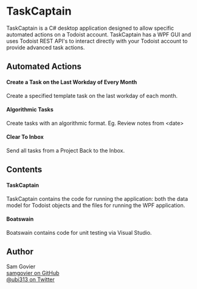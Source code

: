 # TaskCaptain

TaskCaptain is a C# desktop application designed to allow specific automated actions on a Todoist account. TaskCaptain has a WPF GUI and uses Todoist REST API's to interact directly with your Todoist account to provide advanced task actions.

## Automated Actions

#### Create a Task on the Last Workday of Every Month
Create a specified template task on the last workday of each month.

#### Algorithmic Tasks
Create tasks with an algorithmic format. Eg. Review notes from \<date\>

#### Clear To Inbox
Send all tasks from a Project Back to the Inbox.

## Contents

#### TaskCaptain
TaskCaptain contains the code for running the application: both the data model for Todoist objects and the files for running the WPF application.

#### Boatswain
Boatswain contains code for unit testing via Visual Studio.

## Author

Sam Govier  
[samgovier on GitHub](https://github.com/samgovier)  
[@ubi313 on Twitter](https://twitter.com/ubi313)
